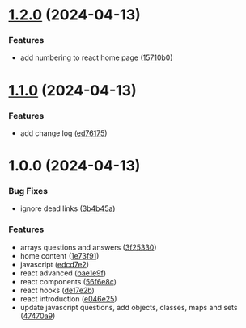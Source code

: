 # [1.2.0](https://github.com/armancodv/frontend-interview/compare/v1.1.0...v1.2.0) (2024-04-13)


### Features

* add numbering to react home page ([15710b0](https://github.com/armancodv/frontend-interview/commit/15710b0894093233b2df55265296a3c88f5a97ea))

# [1.1.0](https://github.com/armancodv/frontend-interview/compare/v1.0.0...v1.1.0) (2024-04-13)


### Features

* add change log ([ed76175](https://github.com/armancodv/frontend-interview/commit/ed76175aeafdb00bdf6841a50a5796dd0bf1be39))

# 1.0.0 (2024-04-13)


### Bug Fixes

* ignore dead links ([3b4b45a](https://github.com/armancodv/frontend-interview/commit/3b4b45a7309e6751cad63e28c84d3457358fbabe))


### Features

* arrays questions and answers ([3f25330](https://github.com/armancodv/frontend-interview/commit/3f2533001138585f82682d6895efe10d2a061432))
* home content ([1e73f91](https://github.com/armancodv/frontend-interview/commit/1e73f91933ebddcd8d1bc0a2de31dff9399f46ee))
* javascript ([edcd7e2](https://github.com/armancodv/frontend-interview/commit/edcd7e2e9c6687df757793a9204d232e8a02f6be))
* react advanced ([bae1e9f](https://github.com/armancodv/frontend-interview/commit/bae1e9f613ed5279c1ec82988118211260f10929))
* react components ([56f6e8c](https://github.com/armancodv/frontend-interview/commit/56f6e8c78522c51854008c50d3199f8f9df2846f))
* react hooks ([de17e2b](https://github.com/armancodv/frontend-interview/commit/de17e2b44f12dd09da6e8f85c94e9cda1a05be44))
* react introduction ([e046e25](https://github.com/armancodv/frontend-interview/commit/e046e254fd8f0a901a50d6af7fe300bb35db7e88))
* update javascript questions, add objects, classes, maps and sets ([47470a9](https://github.com/armancodv/frontend-interview/commit/47470a945934ba664ea091e39d88f91d5197fa77))
